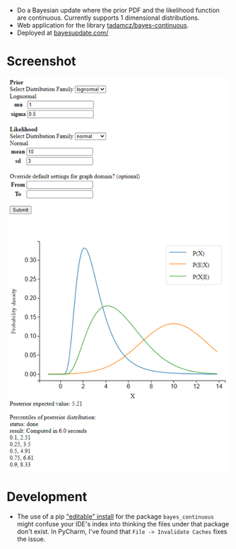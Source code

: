 * Do a Bayesian update where the prior PDF and the likelihood function are continuous. Currently supports 1 dimensional distributions. 
* Web application for the library [tadamcz/bayes-continuous](https://github.com/tadamcz/bayes-continuous).
* Deployed at [bayesupdate.com/](https://bayesupdate.com/)

# Screenshot
[![Alt text](Capture.PNG "Optional title")](https://bayesupdate.com/)

# Development
* The use of a pip ["editable" install](https://pip.pypa.io/en/stable/cli/pip_install/#editable-installs) for the package `bayes_continuous` might confuse your IDE's index into thinking the files under that package don't exist. In PyCharm, I've found that `File -> Invalidate Caches` fixes the issue.